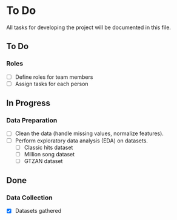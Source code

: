 # To Do

All tasks for developing the project will be documented in this file.

## To Do

### Roles
- [ ] Define roles for team members
- [ ] Assign tasks for each person

## In Progress

### Data Preparation
- [ ] Clean the data (handle missing values, normalize features).
- [ ] Perform exploratory data analysis (EDA) on datasets.
  - [ ] Classic hits dataset
  - [ ] Million song dataset
  - [ ] GTZAN dataset

## Done

### Data Collection
- [x] Datasets gathered